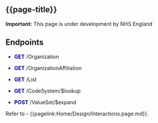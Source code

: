 ## {{page-title}}

  <div markdown="span" class="alert alert-warning" role="alert"><i class="fas fa-exclamation-triangle"></i><b> Important:</b> This page is under development by NHS England</div>
  

## Endpoints

- **<font color="#00008B">GET</font>** /Organization

- **<font color="#00008B">GET</font>** /OrganizationAffiliation

- **<font color="#00008B">GET</font>** /List

- **<font color="#00008B">GET</font>** /CodeSystem/$lookup

- **<font color="#00008B">POST</font>** /ValueSet/$expand

Refer to - {{pagelink:Home/Design/Interactions.page.md}}. 